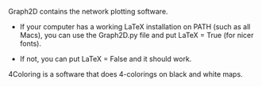 Graph2D contains the network plotting software.

- If your computer has a working LaTeX installation on PATH (such as all Macs), you can use the Graph2D.py file and put LaTeX = True (for nicer fonts).

- If not, you can put LaTeX = False and it should work.

4Coloring is a software that does 4-colorings on black and white maps.
